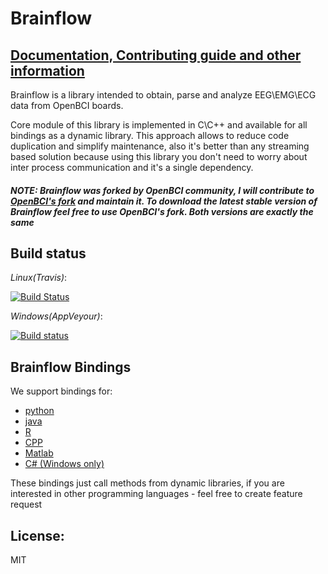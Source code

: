 # Brainflow

## [Documentation, Contributing guide and other information](https://brainflow.readthedocs.io/en/latest/index.html)

Brainflow is a library intended to obtain, parse and analyze EEG\EMG\ECG data from OpenBCI boards.

Core module of this library is implemented in C\C++ and available for all bindings as a dynamic library. This approach allows to reduce code duplication and simplify maintenance, also it's better than any streaming based solution because using this library you don't need to worry about inter process communication and it's a single dependency.


#### *NOTE: Brainflow was forked by OpenBCI community, I will contribute to [OpenBCI's fork](https://github.com/OpenBCI/brainflow) and maintain it. To download the latest stable version of Brainflow feel free to use OpenBCI's fork. Both versions are exactly the same*

## Build status
*Linux(Travis)*:

[![Build Status](https://travis-ci.com/Andrey1994/brainflow.svg?branch=master)](https://travis-ci.com/Andrey1994/brainflow)

*Windows(AppVeyour)*:

[![Build status](https://ci.appveyor.com/api/projects/status/4gr8uy65f86eh2b5/branch/master?svg=true)](https://ci.appveyor.com/project/Andrey1994/brainflow/branch/master)

## Brainflow Bindings
We support bindings for:
* [python](./python-package)
* [java](./java-package/brainflow/)
* [R](./r-package/)
* [CPP](./cpp-package/)
* [Matlab](./matlab-package/brainflow/)
* [C# (Windows only)](./csharp-package/brainflow/)

These bindings just call methods from dynamic libraries, if you are interested in other programming languages - feel free to create feature request

## License: 
MIT
